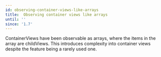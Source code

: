 ```yaml
---
id: observing-container-views-like-arrays
title:  Observing container views like arrays
until: ''
since: '1.7'
---
```


ContainerViews have been observable as arrays, where the items in
the array are childViews. This introduces complexity into container
views despite the feature being a rarely used one.
